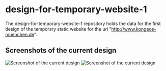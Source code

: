 # design-for-temporary-website-1

The design-for-temporary-website-1 repository holds the data for the first design of the temporary static website for the url "http://www.kongeos-muenchen.de".

## Screenshots of the current design

![Screenshot of the current design](./images/screenshot_1.png)
![Screenshot of the current design](./images/screenshot_2.png)